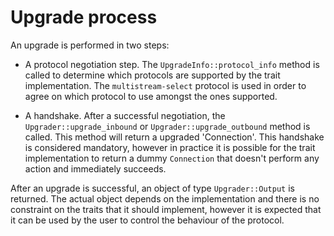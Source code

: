 # Upgrade process
An upgrade is performed in two steps:
- A protocol negotiation step. The `UpgradeInfo::protocol_info` method is called to determine
 which protocols are supported by the trait implementation. The `multistream-select` protocol
is used in order to agree on which protocol to use amongst the ones supported.

- A handshake. After a successful negotiation, the `Upgrader::upgrade_inbound` or
`Upgrader::upgrade_outbound` method is called. This method will return a upgraded
'Connection'. This handshake is considered mandatory, however in practice it is
possible for the trait implementation to return a dummy `Connection` that doesn't perform any
action and immediately succeeds.

After an upgrade is successful, an object of type `Upgrader::Output` is returned.
The actual object depends on the implementation and there is no constraint on the traits that
it should implement, however it is expected that it can be used by the user to control the
behaviour of the protocol.